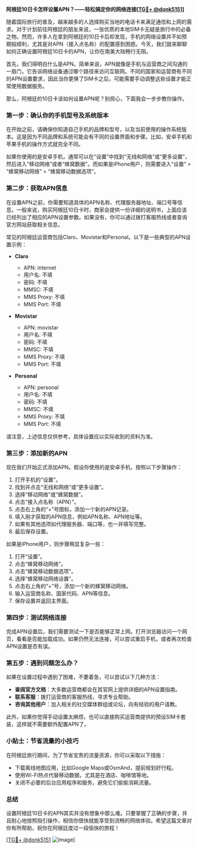 **阿根廷10日卡怎样设置APN？——轻松搞定你的网络连接[[TG💪+ @donk5151](https://t.me/s/donk5151)]**

随着国际旅行的普及，越来越多的人选择购买当地的电话卡来满足通信和上网的需求。对于计划前往阿根廷的朋友来说，一张优质的本地SIM卡无疑是旅行中的必备之物。然而，许多人在拿到阿根廷的10日卡后却发现，手机的网络设置并不如预期般顺利，尤其是对APN（接入点名称）的配置感到困惑。今天，我们就来聊聊如何正确设置阿根廷10日卡的APN，让你在南美大陆畅行无阻。

首先，我们得明白什么是APN。简单来说，APN就像是手机与运营商之间沟通的一扇门，它告诉网络设备通过哪个路径来访问互联网。不同的国家和运营商有不同的APN设置要求，因此当你更换了SIM卡之后，可能需要手动调整这些设置才能正常使用数据服务。

那么，阿根廷的10日卡该如何设置APN呢？别担心，下面我会一步步教你操作。

### **第一步：确认你的手机型号及系统版本**
在开始之前，请确保你知道自己手机的品牌和型号，以及当前使用的操作系统版本。这是因为不同品牌和系统可能会有不同的设置界面和步骤。比如，安卓手机和苹果手机的操作方式就完全不同。

如果你使用的是安卓手机，通常可以在“设置”中找到“无线和网络”或“更多设置”，然后进入“移动网络”或者“蜂窝数据”。而如果是iPhone用户，则需要进入“设置” > “蜂窝移动网络” > “蜂窝移动数据选项”。

### **第二步：获取APN信息**
在设置APN之前，你需要知道具体的APN名称、代理服务器地址、端口号等信息。一般来说，购买阿根廷10日卡时，商家会提供一份详细的说明书，上面应该已经列出了相应的APN设置参数。如果没有，你可以通过拨打客服热线或者查询官方网站获取相关信息。

常见的阿根廷运营商包括Claro、Movistar和Personal。以下是一些典型的APN设置示例：

- **Claro**
  - APN: internet
  - 用户名: 不填
  - 密码: 不填
  - MMSC: 不填
  - MMS Proxy: 不填
  - MMS Port: 不填

- **Movistar**
  - APN: movistar
  - 用户名: 不填
  - 密码: 不填
  - MMSC: 不填
  - MMS Proxy: 不填
  - MMS Port: 不填

- **Personal**
  - APN: personal
  - 用户名: 不填
  - 密码: 不填
  - MMSC: 不填
  - MMS Proxy: 不填
  - MMS Port: 不填

请注意，上述信息仅供参考，具体设置应以实际收到的资料为准。

### **第三步：添加新的APN**
现在我们开始正式添加APN。假设你使用的是安卓手机，按照以下步骤操作：

1. 打开手机的“设置”。
2. 找到并点击“无线和网络”或“更多设置”。
3. 选择“移动网络”或“蜂窝数据”。
4. 点击“接入点名称（APN）”。
5. 点击右上角的“+”号图标，添加一个新的APN记录。
6. 填入刚才获取的APN信息，例如APN名称、APN地址等。
7. 如果有其他选项如代理服务器、端口等，也一并填写完整。
8. 最后保存设置。

如果是iPhone用户，则步骤稍显复杂一些：

1. 打开“设置”。
2. 点击“蜂窝移动网络”。
3. 点击“蜂窝移动数据选项”。
4. 选择“蜂窝移动网络设置”。
5. 点击右上角的“+”号，添加一个新的蜂窝移动网络。
6. 输入运营商名称、国家代码、APN等信息。
7. 保存设置并返回主界面。

### **第四步：测试网络连接**
完成APN设置后，我们需要测试一下是否能够正常上网。打开浏览器访问一个网页，看看是否能加载成功。如果仍然无法连接，可以尝试重启手机，或者再次检查APN设置是否有误。

### **第五步：遇到问题怎么办？**
如果在设置过程中遇到了困难，不要着急，可以尝试以下几种方法：

- **查阅官方文档**：大多数运营商都会在其官网上提供详细的APN设置指南。
- **联系客服**：拨打运营商的客服热线，寻求专业帮助。
- **咨询其他用户**：加入相关的社交媒体群组或论坛，向有经验的用户请教。

此外，如果你觉得手动设置太麻烦，也可以直接购买运营商提供的预设SIM卡套装，这样就不需要额外配置APN了。

### **小贴士：节省流量的小技巧**
在阿根廷旅行期间，为了节省宝贵的流量资源，你可以采取以下措施：

- 下载离线地图应用，比如Google Maps或OsmAnd，提前规划好行程。
- 使用Wi-Fi热点代替移动数据，尤其是在酒店、咖啡馆等地。
- 关闭不必要的后台应用程序和服务，避免它们偷偷消耗流量。

### **总结**
设置阿根廷10日卡的APN其实并没有想象中那么难。只要掌握了正确的步骤，并且耐心地按照指引操作，相信你很快就能享受到流畅的网络体验。希望这篇文章对你有所帮助，祝你在阿根廷度过一段愉快的旅程！

[[TG💪+ @donk5151](https://t.me/s/donk5151) ![Image](https://i.postimg.cc/rwNCRYN7/Snipaste-2025-04-30-17-27-05.png)]
